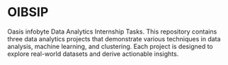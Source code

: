# OIBSIP
Oasis infobyte Data Analytics Internship Tasks. This repository contains three data analytics projects that demonstrate various techniques in data analysis, machine learning, and clustering. Each project is designed to explore real-world datasets and derive actionable insights.
